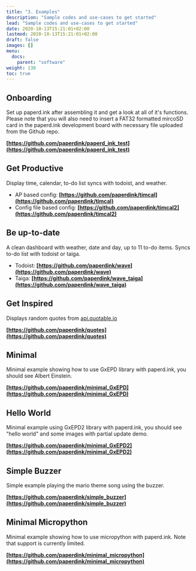 ```yaml
---
title: "3. Examples"
description: "Sample codes and use-cases to get started"
lead: "Sample codes and use-cases to get started"
date: 2020-10-13T15:21:01+02:00
lastmod: 2020-10-13T15:21:01+02:00
draft: false
images: []
menu:
  docs:
    parent: "software"
weight: 130
toc: true
---
```


## Onboarding
Set up paperd.ink after assembling it and get a look at all of it's functions. Please note that you will also need to insert a FAT32 formatted mircoSD card in the paperd.ink development board with necessary file uploaded from the Github repo. 

**[https://github.com/paperdink/paperd_ink_test](https://github.com/paperdink/paperd_ink_test)**


## Get Productive
Display time, calendar, to-do list syncs with todoist, and weather.

- AP based config: **[https://github.com/paperdink/timcal](https://github.com/paperdink/timcal)**
- Config file based config: **[https://github.com/paperdink/timcal2](https://github.com/paperdink/timcal2)**

## Be up-to-date
A clean dashboard with weather, date and day, up to 11 to-do items. Syncs to-do list with todoist or taiga.

- Todoist: **[https://github.com/paperdink/wave](https://github.com/paperdink/wave)**
- Taiga: **[https://github.com/paperdink/wave_taiga](https://github.com/paperdink/wave_taiga)**

## Get Inspired
Displays random quotes from [api.quotable.io](api.quotable.io)

**[https://github.com/paperdink/quotes](https://github.com/paperdink/quotes)**

## Minimal
Minimal example showing how to use GxEPD library with paperd.ink, you should see Albert Einstein.

**[https://github.com/paperdink/minimal_GxEPD](https://github.com/paperdink/minimal_GxEPD)**

## Hello World
Minimal example using GxEPD2 library with paperd.ink, you should see "hello world" and some images with partial update demo.

**[https://github.com/paperdink/minimal_GxEPD2](https://github.com/paperdink/minimal_GxEPD2)**

## Simple Buzzer
Simple example playing the mario theme song using the buzzer.

**[https://github.com/paperdink/simple_buzzer](https://github.com/paperdink/simple_buzzer)**

## Minimal Micropython
Minimal example showing how to use micropython with paperd.ink. Note that support is currently limited.

**[https://github.com/paperdink/minimal_micropython](https://github.com/paperdink/minimal_micropython)**
